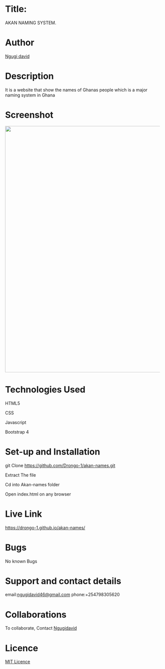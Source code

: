 # Title:
AKAN NAMING SYSTEM.


# Author
[Ngugi david](https://github.com/Drongo-1)


# Description
It is a website that show the names of Ghanas people which is a major naming system in Ghana

# Screenshot
<image src="https://github.com/Drongo-1/akan-names/blob/master/images/akan screenshot.png?raw=true" width="800">
  
# Technologies Used
HTML5

CSS

Javascript

Bootstrap 4

# Set-up and Installation
git Clone https://github.com/Drongo-1/akan-names.git

Extract The file

Cd into Akan-names folder

Open index.html on any browser

# Live Link
https://drongo-1.github.io/akan-names/

# Bugs
No known Bugs

# Support and contact details
email:ngugidavid46@gmail.com
phone:+254798305620

# Collaborations
To collaborate, Contact [Ngugidavid](ngugidavid46@gmail.com)

# Licence
[MIT Licence](https://github.com/Drongo-1/akan-names/edit/master/LICENCE)
